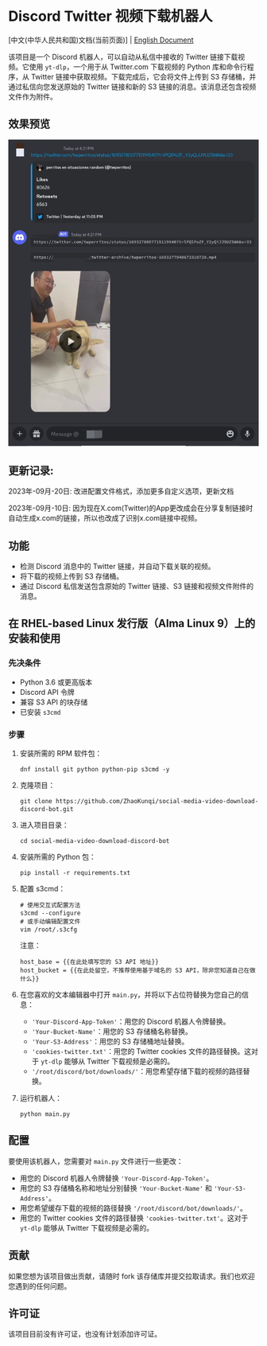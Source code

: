 # Discord Twitter 视频下载机器人


[中文(中华人民共和国)文档(当前页面)] | [English Document](README_ENUS.md)

该项目是一个 Discord 机器人，可以自动从私信中接收的 Twitter 链接下载视频。它使用 `yt-dlp`，一个用于从 Twitter.com 下载视频的 Python 库和命令行程序，从 Twitter 链接中获取视频。下载完成后，它会将文件上传到 S3 存储桶，并通过私信向您发送原始的 Twitter 链接和新的 S3 链接的消息。该消息还包含视频文件作为附件。

## 效果预览

![example01.jpg](example01.jpg)

## 更新记录:

2023年-09月-20日: 改进配置文件格式，添加更多自定义选项，更新文档

2023年-09月-10日: 因为现在X.com(Twitter)的App更改成会在分享复制链接时自动生成x.com的链接，所以也改成了识别x.com链接中视频。

## 功能

- 检测 Discord 消息中的 Twitter 链接，并自动下载关联的视频。
- 将下载的视频上传到 S3 存储桶。
- 通过 Discord 私信发送包含原始的 Twitter 链接、S3 链接和视频文件附件的消息。

## 在 RHEL-based Linux 发行版（Alma Linux 9）上的安装和使用

### 先决条件

- Python 3.6 或更高版本
- Discord API 令牌
- 兼容 S3 API 的块存储
- 已安装 `s3cmd`

### 步骤

1. 安装所需的 RPM 软件包：
   ```
   dnf install git python python-pip s3cmd -y
   ```

2. 克隆项目：
   ```
   git clone https://github.com/ZhaoKunqi/social-media-video-download-discord-bot.git
   ```

3. 进入项目目录：
   ```
   cd social-media-video-download-discord-bot
   ```

4. 安装所需的 Python 包：
   ```
   pip install -r requirements.txt
   ```

5. 配置 s3cmd：
   ```
   # 使用交互式配置方法
   s3cmd --configure
   # 或手动编辑配置文件
   vim /root/.s3cfg
   ```

   注意：
   ```
   host_base = {{在此处填写您的 S3 API 地址}}
   host_bucket = {{在此处留空，不推荐使用基于域名的 S3 API，除非您知道自己在做什么}}
   ```

6. 在您喜欢的文本编辑器中打开 `main.py`，并将以下占位符替换为您自己的信息：
   - `'Your-Discord-App-Token'`：用您的 Discord 机器人令牌替换。
   - `'Your-Bucket-Name'`：用您的 S3 存储桶名称替换。
   - `'Your-S3-Address'`：用您的 S3 存储桶地址替换。
   - `'cookies-twitter.txt'`：用您的 Twitter cookies 文件的路径替换。这对于 `yt-dlp` 能够从 Twitter 下载视频是必需的。
   - `'/root/discord/bot/downloads/'`：用您希望存储下载的视频的路径替换。

7. 运行机器人：
   ```
   python main.py
   ```

## 配置

要使用该机器人，您需要对 `main.py` 文件进行一些更改：

- 用您的 Discord 机器人令牌替换 `'Your-Discord-App-Token'`。
- 用您的 S3 存储桶名称和地址分别替换 `'Your-Bucket-Name'` 和 `'Your-S3-Address'`。
- 用您希望缓存下载的视频的路径替换 `'/root/discord/bot/downloads/'`。
- 用您的 Twitter cookies 文件的路径替换 `'cookies-twitter.txt'`。这对于 `yt-dlp` 能够从 Twitter 下载视频是必需的。

## 贡献

如果您想为该项目做出贡献，请随时 fork 该存储库并提交拉取请求。我们也欢迎您遇到的任何问题。

## 许可证

该项目目前没有许可证，也没有计划添加许可证。
